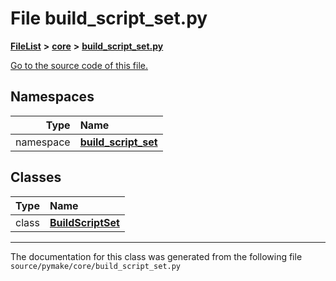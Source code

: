 
# File build\_script\_set.py



[**FileList**](files.md) **>** [**core**](dir_b275da0bd59d7f0b7cbb72771801f871.md) **>** [**build\_script\_set.py**](build__script__set_8py.md)

[Go to the source code of this file.](build__script__set_8py_source.md)












## Namespaces

| Type | Name |
| ---: | :--- |
| namespace | [**build\_script\_set**](namespacepymake_1_1core_1_1build__script__set.md) <br> |

## Classes

| Type | Name |
| ---: | :--- |
| class | [**BuildScriptSet**](classpymake_1_1core_1_1build__script__set_1_1BuildScriptSet.md) <br> |














------------------------------
The documentation for this class was generated from the following file `source/pymake/core/build_script_set.py`